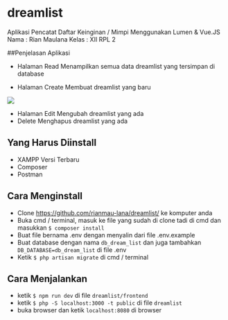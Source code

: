 # dreamlist
Aplikasi Pencatat Daftar Keinginan / Mimpi Menggunakan Lumen &amp; Vue.JS
Nama : Rian Maulana Kelas : XII RPL 2

##Penjelasan Aplikasi
  * Halaman Read 
  Menampilkan semua data dreamlist yang tersimpan di database
  
  * Halaman Create
  Membuat dreamlist yang baru
  <img src="https://drive.google.com/open?id=18fPwbkKRDE3ZYIVF2fvNUqze1VER1PCR">
  
  * Halaman Edit
  Mengubah dreamlist yang ada
  * Delete
  Menghapus dreamlist yang ada

## Yang Harus Diinstall
  * XAMPP Versi Terbaru
  * Composer
  * Postman

## Cara Menginstall
  * Clone <a>https://github.com/rianmau-lana/dreamlist/</a> ke komputer anda
  * Buka cmd / terminal, masuk ke file yang sudah di clone tadi di cmd dan masukkan <code>$ composer install</code>
  * Buat file bernama .env dengan menyalin dari file .env.example
  * Buat database dengan nama <code>db_dream_list</code>  dan juga tambahkan <code>DB_DATABASE=db_dream_list</code> di file .env
  * Ketik <code>$ php artisan migrate</code>  di cmd / terminal

## Cara Menjalankan 
  * ketik <code>$ npm run dev</code> di file <code>dreamlist/frontend</code>
  * ketik <code>$ php -S localhost:3000 -t public</code> di file <code>dreamlist</code>
  * buka browser dan ketik <code>localhost:8080</code> di browser
